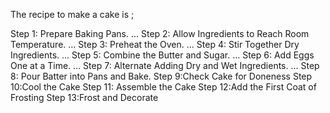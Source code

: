 The recipe to make a cake is ;

Step 1: Prepare Baking Pans. ...
Step 2: Allow Ingredients to Reach Room Temperature. ...
Step 3: Preheat the Oven. ...
Step 4: Stir Together Dry Ingredients. ...
Step 5: Combine the Butter and Sugar. ...
Step 6: Add Eggs One at a Time. ...
Step 7: Alternate Adding Dry and Wet Ingredients. ...
Step 8: Pour Batter into Pans and Bake.
Step 9:Check Cake for Doneness
Step 10:Cool the Cake
Step 11: Assemble the Cake
Step 12:Add the First Coat of Frosting
Step 13:Frost and Decorate